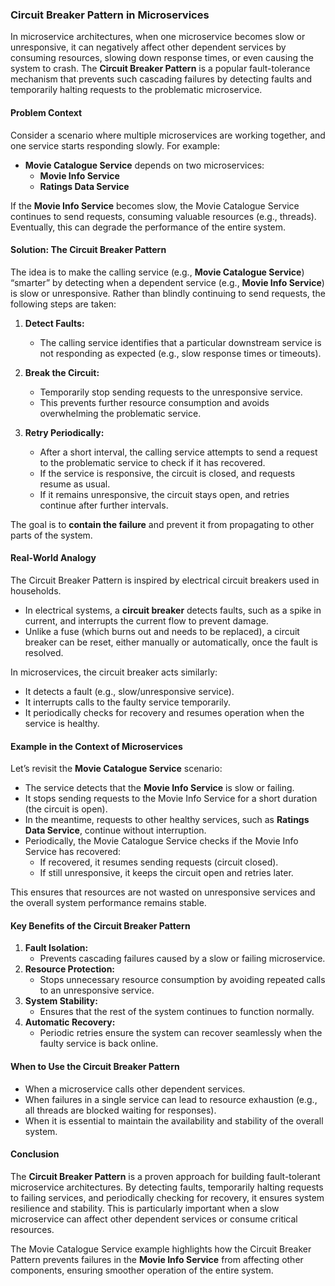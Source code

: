 ### Circuit Breaker Pattern in Microservices

In microservice architectures, when one microservice becomes slow or unresponsive, it can negatively affect other dependent services by consuming resources, slowing down response times, or even causing the system to crash. The **Circuit Breaker Pattern** is a popular fault-tolerance mechanism that prevents such cascading failures by detecting faults and temporarily halting requests to the problematic microservice.

#### Problem Context
Consider a scenario where multiple microservices are working together, and one service starts responding slowly. For example:
- **Movie Catalogue Service** depends on two microservices:
  - **Movie Info Service**
  - **Ratings Data Service**

If the **Movie Info Service** becomes slow, the Movie Catalogue Service continues to send requests, consuming valuable resources (e.g., threads). Eventually, this can degrade the performance of the entire system.

#### Solution: The Circuit Breaker Pattern
The idea is to make the calling service (e.g., **Movie Catalogue Service**) “smarter” by detecting when a dependent service (e.g., **Movie Info Service**) is slow or unresponsive. Rather than blindly continuing to send requests, the following steps are taken:

1. **Detect Faults:**
   - The calling service identifies that a particular downstream service is not responding as expected (e.g., slow response times or timeouts).

2. **Break the Circuit:**
   - Temporarily stop sending requests to the unresponsive service.
   - This prevents further resource consumption and avoids overwhelming the problematic service.

3. **Retry Periodically:**
   - After a short interval, the calling service attempts to send a request to the problematic service to check if it has recovered.
   - If the service is responsive, the circuit is closed, and requests resume as usual.
   - If it remains unresponsive, the circuit stays open, and retries continue after further intervals.

The goal is to **contain the failure** and prevent it from propagating to other parts of the system.

#### Real-World Analogy
The Circuit Breaker Pattern is inspired by electrical circuit breakers used in households.
- In electrical systems, a **circuit breaker** detects faults, such as a spike in current, and interrupts the current flow to prevent damage.
- Unlike a fuse (which burns out and needs to be replaced), a circuit breaker can be reset, either manually or automatically, once the fault is resolved.

In microservices, the circuit breaker acts similarly:
- It detects a fault (e.g., slow/unresponsive service).
- It interrupts calls to the faulty service temporarily.
- It periodically checks for recovery and resumes operation when the service is healthy.

#### Example in the Context of Microservices
Let’s revisit the **Movie Catalogue Service** scenario:
- The service detects that the **Movie Info Service** is slow or failing.
- It stops sending requests to the Movie Info Service for a short duration (the circuit is open).
- In the meantime, requests to other healthy services, such as **Ratings Data Service**, continue without interruption.
- Periodically, the Movie Catalogue Service checks if the Movie Info Service has recovered:
   - If recovered, it resumes sending requests (circuit closed).
   - If still unresponsive, it keeps the circuit open and retries later.

This ensures that resources are not wasted on unresponsive services and the overall system performance remains stable.

#### Key Benefits of the Circuit Breaker Pattern
1. **Fault Isolation:**
   - Prevents cascading failures caused by a slow or failing microservice.
2. **Resource Protection:**
   - Stops unnecessary resource consumption by avoiding repeated calls to an unresponsive service.
3. **System Stability:**
   - Ensures that the rest of the system continues to function normally.
4. **Automatic Recovery:**
   - Periodic retries ensure the system can recover seamlessly when the faulty service is back online.

#### When to Use the Circuit Breaker Pattern
- When a microservice calls other dependent services.
- When failures in a single service can lead to resource exhaustion (e.g., all threads are blocked waiting for responses).
- When it is essential to maintain the availability and stability of the overall system.

#### Conclusion
The **Circuit Breaker Pattern** is a proven approach for building fault-tolerant microservice architectures. By detecting faults, temporarily halting requests to failing services, and periodically checking for recovery, it ensures system resilience and stability. This is particularly important when a slow microservice can affect other dependent services or consume critical resources.

The Movie Catalogue Service example highlights how the Circuit Breaker Pattern prevents failures in the **Movie Info Service** from affecting other components, ensuring smoother operation of the entire system.

